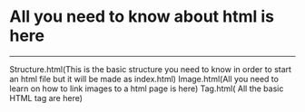 <H1> All you need to know about html is here </H1>
<Hr>
Structure.html(This is the basic structure you need to know in order to start an html file but it will be made as index.html)
Image.html(All you need to learn on how to link images to a html page is here)
Tag.html( All the basic HTML tag are here)
